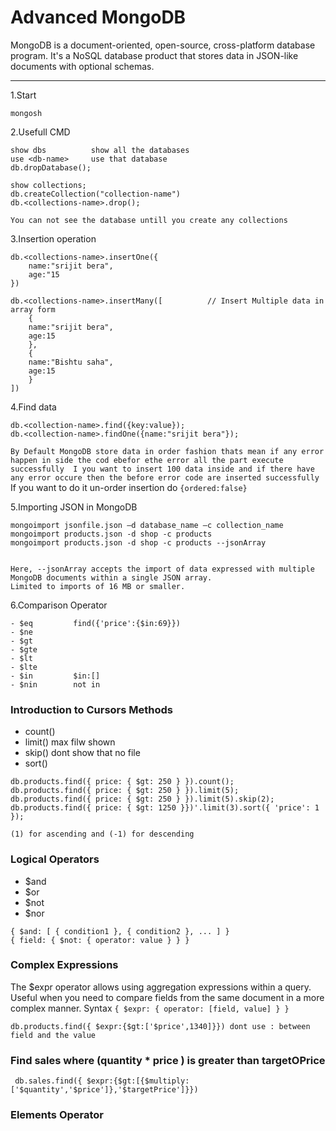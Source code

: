 # Advanced MongoDB
MongoDB is a document-oriented, open-source, cross-platform database program. It's a NoSQL database product that stores data in JSON-like documents with optional schemas.

---

1.Start
```
mongosh
```
2.Usefull CMD
```
show dbs          show all the databases
use <db-name>     use that database
db.dropDatabase();

show collections;
db.createCollection("collection-name")
db.<collections-name>.drop();
```
`You can not see the database untill you create any collections`

3.Insertion operation
```
db.<collections-name>.insertOne({
    name:"srijit bera",
    age:"15
})

db.<collections-name>.insertMany([          // Insert Multiple data in array form
    {
    name:"srijit bera",
    age:15
    },
    {
    name:"Bishtu saha",
    age:15
    }
])

```

4.Find data
```
db.<collection-name>.find({key:value}); 
db.<collection-name>.findOne({name:"srijit bera"});
```

` By Default MongoDB store data in order fashion thats mean if any error happen in side the cod ebefor ethe error all the part execute successfully 
I you want to insert 100 data inside and if there have any error occure then the before error code are inserted successfully `
If you want to do it un-order insertion do `{ordered:false} ` 

5.Importing JSON in MongoDB
```
mongoimport jsonfile.json –d database_name –c collection_name
mongoimport products.json -d shop -c products
mongoimport products.json -d shop -c products --jsonArray


Here, --jsonArray accepts the import of data expressed with multiple
MongoDB documents within a single JSON array.
Limited to imports of 16 MB or smaller.
```

6.Comparison Operator
```
- $eq         find({'price':{$in:69}})
- $ne
- $gt 
- $gte
- $lt 
- $lte 
- $in         $in:[]
- $nin        not in
```

### Introduction to Cursors Methods
- count() 
- limit() max filw shown
- skip()  dont show that no file
- sort()

```
db.products.find({ price: { $gt: 250 } }).count();
db.products.find({ price: { $gt: 250 } }).limit(5);
db.products.find({ price: { $gt: 250 } }).limit(5).skip(2);
db.products.find({ price: { $gt: 1250 }})'.limit(3).sort({ 'price': 1 });

(1) for ascending and (-1) for descending
```

### Logical Operators
- $and 
- $or 
- $not 
- $nor

```
{ $and: [ { condition1 }, { condition2 }, ... ] }
{ field: { $not: { operator: value } } }

```   
### Complex Expressions
The $expr operator allows using aggregation expressions within a
query.
Useful when you need to compare fields from the same document in a
more complex manner.
Syntax
` { $expr: { operator: [field, value] } } `

`
db.products.find({ $expr:{$gt:['$price',1340]}})
dont use : between field and the value
`
### Find sales where (quantity * price ) is greater than targetOPrice
```
 db.sales.find({ $expr:{$gt:[{$multiply:['$quantity','$price']},'$targetPrice']}})
 ```

### Elements Operator
